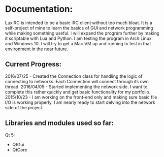 Documentation:
==============

LuxIRC is intended to be a basic IRC client without too much bloat. It is a self-project of mine to learn the basics of GUI and network programming while making something useful. I will expand the program further by making it scriptable with Lua and Python. I am testing the program in Arch Linux and Windows 10. I will try to get a Mac VM up and running to test in that environment in the near future.

Current Progress:
-----------------
2016/07/25 - Created the Connection class for handling the logic of connecting to networks. Each Connection will connect through its own thread.
2016/04/05 - Started implementing the network side. I want to complete this rather quickly and get basic functionality for my portfolio.
2015/10/23 - I am working on the front-end only and making sure basic file I/O is working properly. I am nearly ready to start delving into the network side of the project.

Libraries and modules used so far:
----------------------------------
Qt 5:
   * QtGui
   * QtCore
